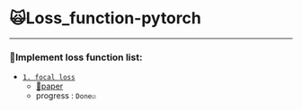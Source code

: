 # 🙀Loss_function-pytorch
---
### 🚀Implement loss function list:

- [`1. focal loss`](./pytorch-loss/focal.py)
    - [📝paper]('https://arxiv.org/abs/1708.02002')
    - progress : `Done☑️`

